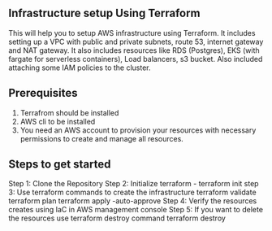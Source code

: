 Infrastructure setup Using Terraform
-----------------------------------------

This will help you to setup AWS infrastructure using Terraform. It includes setting up a VPC with public and private subnets, route 53, internet gateway and NAT gateway. It also includes resources like RDS (Postgres), EKS (with fargate for serverless containers), Load balancers, s3 bucket. Also included attaching some IAM policies to the cluster.


Prerequisites
--------------------------------
1. Terrafrom should be installed
2. AWS cli to be installed
3. You need an AWS account to provision your resources with necessary permissions to create and manage all resources.


Steps to get started
--------------------------------
Step 1: Clone the Repository
Step 2: Initialize terraform - terraform init
step 3: Use terraform commands to create the infrastructure
terraform validate
terraform plan
terraform apply -auto-approve
Step 4: Verify the resources creates using IaC in AWS management console
Step 5: If you want to delete the resources use terraform destroy command
terraform destroy